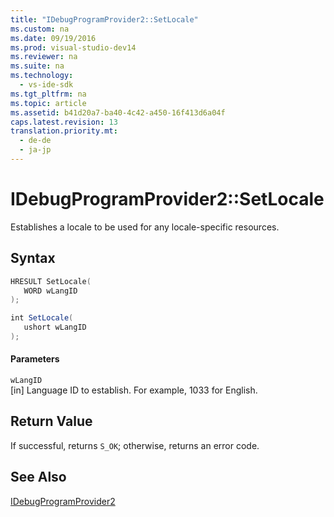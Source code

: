 ```yaml
---
title: "IDebugProgramProvider2::SetLocale"
ms.custom: na
ms.date: 09/19/2016
ms.prod: visual-studio-dev14
ms.reviewer: na
ms.suite: na
ms.technology: 
  - vs-ide-sdk
ms.tgt_pltfrm: na
ms.topic: article
ms.assetid: b41d20a7-ba40-4c42-a450-16f413d6a04f
caps.latest.revision: 13
translation.priority.mt: 
  - de-de
  - ja-jp
---
```

# IDebugProgramProvider2::SetLocale
Establishes a locale to be used for any locale-specific resources.  
  
## Syntax  
  
```cpp  
HRESULT SetLocale(  
   WORD wLangID  
);  
```  
  
```c#  
int SetLocale(  
   ushort wLangID  
);  
```  
  
#### Parameters  
 `wLangID`  
 [in] Language ID to establish. For example, 1033 for English.  
  
## Return Value  
 If successful, returns `S_OK`; otherwise, returns an error code.  
  
## See Also  
 [IDebugProgramProvider2](../vs140/IDebugProgramProvider2.md)